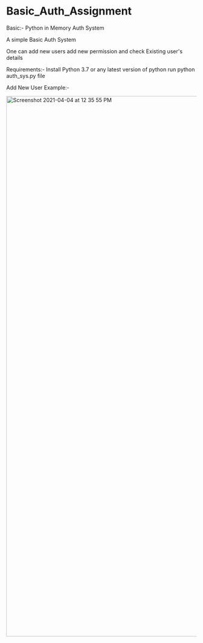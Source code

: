 # Basic_Auth_Assignment
Basic:- Python in Memory Auth System

A simple Basic Auth System 

One can add new users add new permission and check Existing user's details

Requirements:-
       Install Python 3.7 or any latest version of python
       run python auth_sys.py file
       
Add New User Example:-

<img width="1431" alt="Screenshot 2021-04-04 at 12 35 55 PM" src="https://user-images.githubusercontent.com/34369313/113501992-dc3a7500-9546-11eb-8cb4-c4e377c4ffd0.png">





